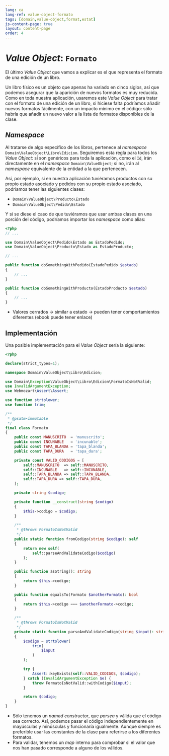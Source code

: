 ```yaml
---
lang: ca
lang-ref: value-object-formato
tags: [domain,value-object,format,estat]
is-content-page: true
layout: content-page
order: 4
---
```


# _Value Object_: `Formato`

El último _Value Object_ que vamos a explicar es el que representa el formato de una edición de un libro.

Un libro físico es un objeto que apenas ha variado en cinco siglos, así que podemos asegurar que la aparición de nuevos formatos es muy reducida. Como en toda nuestra aplicación, usaremos este _Value Object_ para tratar con el formato de una edición de un libro, si hiciese falta podríamos añadir nuevos formatos fácilmente, con un impacto mínimo en el código: sólo habría que añadir un nuevo valor a la lista de formatos disponibles de la clase.

## _Namespace_

Al tratarse de algo específico de los libros, pertenece al _namespace_ `Domain\ValueObject\Libro\Edicion`. Seguiremos esta regla para todos los _Value Object_: si son genéricos para toda la aplicación, como el `Id`, irán directamente en el _namespace_ `Domain\ValueObject`; si no, irán al _namespace_ equivalente de la entidad a la que pertenecen.

Así, por ejemplo, si en nuestra aplicación tuviéramos productos con su propio estado asociado y pedidos con su propio estado asociado, podríamos tener las siguientes clases:

- `Domain\ValueObject\Producto\Estado`
- `Domain\ValueObject\Pedido\Estado`

Y si se diese el caso de que tuviéramos que usar ambas clases en una porción del código, podríamos importar los _namespace_ como alias:

```php
<?php
// ...

use Domain\ValueObject\Pedido\Estado as EstadoPedido;
use Domain\ValueObject\Producto\Estado as EstadoProducto;

// ...

public function doSomethingWithPedido(EstadoPedido $estado)
{
    // ...
}

public function doSomethingWithProducto(EstadoProducto $estado)
{
    // ...
}
```


- Valores cerrados -> similar a estado -> pueden tener comportamientos diferentes (ebook puede tener enlace)

## Implementación

Una posible implementación para el _Value Object_ sería la siguiente:

```php
<?php

declare(strict_types=1);

namespace Domain\ValueObject\Libro\Edicion;

use Domain\Exception\ValueObject\Libro\Edicion\FormatoIsNotValid;
use InvalidArgumentException;
use Webmozart\Assert\Assert;

use function strtolower;
use function trim;

/**
 * @psalm-immutable
 */
final class Formato
{
    public const MANUSCRITO  = 'manuscrito';
    public const INCUNABLE   = 'incunable';
    public const TAPA_BLANDA = 'tapa_blanda';
    public const TAPA_DURA   = 'tapa_dura';

    private const VALID_CODIGOS = [
        self::MANUSCRITO  => self::MANUSCRITO,
        self::INCUNABLE   => self::INCUNABLE,
        self::TAPA_BLANDA => self::TAPA_BLANDA,
        self::TAPA_DURA => self::TAPA_DURA,
    ];

    private string $codigo;

    private function __construct(string $codigo)
    {
        $this->codigo = $codigo;
    }

    /**
     * @throws FormatoIsNotValid
     */
    public static function fromCodigo(string $codigo): self
    {
        return new self(
            self::parseAndValidateCodigo($codigo)
        );
    }

    public function asString(): string
    {
        return $this->codigo;
    }

    public function equalsTo(Formato $anotherFormato): bool
    {
        return $this->codigo === $anotherFormato->codigo;
    }

    /**
     * @throws FormatoIsNotValid
     */
    private static function parseAndValidateCodigo(string $input): string
    {
        $codigo = strtolower(
            trim(
                $input
            )
        );

        try {
            Assert::keyExists(self::VALID_CODIGOS, $codigo);
        } catch (InvalidArgumentException $e) {
            throw FormatoIsNotValid::withCodigo($input);
        }

        return $codigo;
    }
}

```

- Sólo tenemos un _named constructor_, que _parsea_ y válida que el código sea correcto. Así, podemos pasar el código independientemente en mayúsculas y minúsculas y funcionaría igualmente. Aunque siempre es preferible usar las constantes de la clase para referirse a los diferentes formatos.
- Para validar, tenemos un _map_ interno para comprobar si el valor que nos han pasado corresponde a alguno de los válidos.